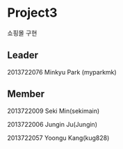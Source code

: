 # Project3

쇼핑몰 구현

Leader 
-------
2013722076 Minkyu Park (myparkmk)

Member
--------
2013722009 Seki Min(sekimain)

2013722006 Jungin Ju(Jungin)

2013722057 Yoongu Kang(kug828)
